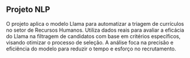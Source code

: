 ## Projeto NLP

O projeto aplica o modelo Llama para automatizar a triagem de currículos no setor de Recursos Humanos. Utiliza dados reais para avaliar a eficácia do Llama na filtragem de candidatos com base em critérios específicos, visando otimizar o processo de seleção. A análise foca na precisão e eficiência do modelo para reduzir o tempo e esforço no recrutamento.
